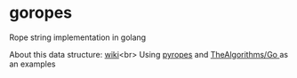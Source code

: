 # goropes
Rope string implementation in golang<br>

About this data structure: [wiki](https://en.wikipedia.org/wiki/Rope_(data_structure))<br>
Using [pyropes](https://pypi.org/project/pyropes/) and [TheAlgorithms/Go ](https://github.com/TheAlgorithms/Go/tree/d05e0135ac4a778d262d312103b7449d9121b027/structure/binarysearchtree) as an examples
